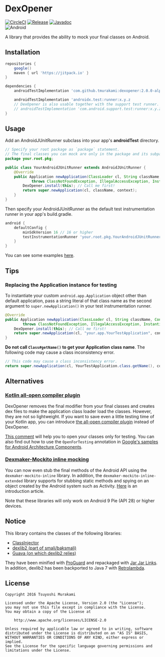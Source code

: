 # DexOpener

[![CircleCI](https://circleci.com/gh/tmurakami/dexopener.svg?style=shield)](https://circleci.com/gh/tmurakami/dexopener)
[![Release](https://jitpack.io/v/tmurakami/dexopener.svg)](https://jitpack.io/#tmurakami/dexopener)
[![Javadoc](https://img.shields.io/badge/Javadoc-2.0.0--alpha02-brightgreen.svg)](https://jitpack.io/com/github/tmurakami/dexopener/2.0.0-alpha02/javadoc/)<br>
![Android](https://img.shields.io/badge/Android-4.1%2B-blue.svg)

A library that provides the ability to mock your final classes on
Android.

## Installation

```groovy
repositories {
    google()
    maven { url 'https://jitpack.io' }
}

dependencies {
    androidTestImplementation 'com.github.tmurakami:dexopener:2.0.0-alpha02'

    androidTestImplementation 'androidx.test:runner:x.y.z
    // DexOpener is also usable together with the support test runner.
    // androidTestImplementation 'com.android.support.test:runner:x.y.z'
}
```

## Usage

Add an AndroidJUnitRunner subclass into your app's **androidTest**
directory.

```java
// Specify your root package as `package` statement.
// The final classes you can mock are only in the package and its subpackages.
package your.root.pkg;

public class YourAndroidJUnitRunner extends AndroidJUnitRunner {
    @Override
    public Application newApplication(ClassLoader cl, String className, Context context)
            throws ClassNotFoundException, IllegalAccessException, InstantiationException {
        DexOpener.install(this); // Call me first!
        return super.newApplication(cl, className, context);
    }
}
```

Then specify your AndroidJUnitRunner as the default test instrumentation
runner in your app's build.gradle.

```groovy
android {
    defaultConfig {
        minSdkVersion 16 // 16 or higher
        testInstrumentationRunner 'your.root.pkg.YourAndroidJUnitRunner'
    }
}
```

You can see some examples [here](dexopener-example).

## Tips

### Replacing the Application instance for testing

To instantiate your custom `android.app.Application` object other than
default application, pass a string literal of that class name as the
second argument to `super.newApplication()` in your test instrumentation
runner.

```java
@Override
public Application newApplication(ClassLoader cl, String className, Context context)
        throws ClassNotFoundException, IllegalAccessException, InstantiationException {
    DexOpener.install(this); // Call me first!
    return super.newApplication(cl, "your.app.YourTestApplication", context);
}
```

**Do not call `Class#getName()` to get your Application class name**.
The following code may cause a class inconsistency error.

```java
// This code may cause a class inconsistency error.
return super.newApplication(cl, YourTestApplication.class.getName(), context);
````

## Alternatives

### [Kotlin all-open compiler plugin](https://kotlinlang.org/docs/reference/compiler-plugins.html#all-open-compiler-plugin)

DexOpener removes the final modifier from your final classes and creates
dex files to make the application class loader load the classes.
However, they are not so lightweight. If you want to save even a little
testing time of your Kotlin app, you can introduce [the all-open compiler plugin](https://kotlinlang.org/docs/reference/compiler-plugins.html#all-open-compiler-plugin)
instead of DexOpener.

[This comment](https://github.com/mockito/mockito/issues/1082#issuecomment-301646307)
will help you to open your classes only for testing. You can also find
out how to use the `OpenForTesting` annotation in [Google's samples for Android Architecture Components](https://github.com/googlesamples/android-architecture-components).

### [Dexmaker-Mockito inline mocking](https://github.com/linkedin/dexmaker)

You can now even stub the final methods of the Android API using the
`dexmaker-mockito-inline` library. In addition, the
`dexmaker-mockito-inline-extended` library supports for stubbing static
methods and spying on an object created by the Android system such as
Activity. [Here](https://medium.com/androiddevelopers/mock-final-and-static-methods-on-android-devices-b383da1363ad)
is an introduction article.

Note that these libraries will only work on Android 9 Pie (API 28) or
higher devices.

## Notice

This library contains the classes of the following libraries:

- [ClassInjector](https://github.com/tmurakami/classinjector)
- [dexlib2 (part of smali/baksmali)](https://github.com/JesusFreke/smali)
- [Guava (on which dexlib2 relies)](https://github.com/google/guava)

They have been minified with
[ProGuard](https://www.guardsquare.com/en/proguard) and repackaged with
[Jar Jar Links](https://github.com/pantsbuild/jarjar). In addition,
dexlib2 has been backported to Java 7 with
[Retrolambda](https://github.com/orfjackal/retrolambda).

## License

```
Copyright 2016 Tsuyoshi Murakami

Licensed under the Apache License, Version 2.0 (the "License");
you may not use this file except in compliance with the License.
You may obtain a copy of the License at

    http://www.apache.org/licenses/LICENSE-2.0

Unless required by applicable law or agreed to in writing, software
distributed under the License is distributed on an "AS IS" BASIS,
WITHOUT WARRANTIES OR CONDITIONS OF ANY KIND, either express or implied.
See the License for the specific language governing permissions and
limitations under the License.
```
